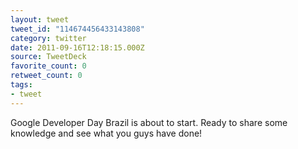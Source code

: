```yaml
---
layout: tweet
tweet_id: "114674456433143808"
category: twitter
date: 2011-09-16T12:18:15.000Z
source: TweetDeck
favorite_count: 0
retweet_count: 0
tags:
- tweet
---
```


Google Developer Day Brazil is about to start. Ready to share some knowledge and see what you guys have done!
